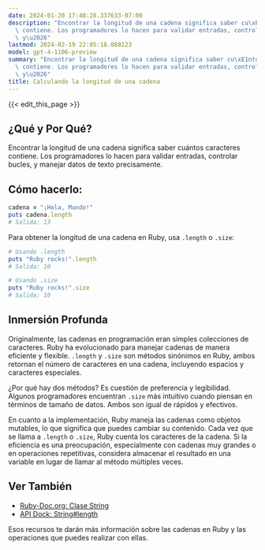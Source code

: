 ```yaml
---
date: 2024-01-20 17:48:28.337633-07:00
description: "Encontrar la longitud de una cadena significa saber cu\xE1ntos caracteres\
  \ contiene. Los programadores lo hacen para validar entradas, controlar bucles,\
  \ y\u2026"
lastmod: 2024-02-19 22:05:18.088123
model: gpt-4-1106-preview
summary: "Encontrar la longitud de una cadena significa saber cu\xE1ntos caracteres\
  \ contiene. Los programadores lo hacen para validar entradas, controlar bucles,\
  \ y\u2026"
title: Calculando la longitud de una cadena
---
```


{{< edit_this_page >}}

## ¿Qué y Por Qué?
Encontrar la longitud de una cadena significa saber cuántos caracteres contiene. Los programadores lo hacen para validar entradas, controlar bucles, y manejar datos de texto precisamente.

## Cómo hacerlo:
```Ruby
cadena = "¡Hola, Mundo!"
puts cadena.length
# Salida: 13
```

Para obtener la longitud de una cadena en Ruby, usa `.length` o `.size`:

```Ruby
# Usando .length
puts "Ruby rocks!".length
# Salida: 10

# Usando .size
puts "Ruby rocks!".size
# Salida: 10
```

## Inmersión Profunda
Originalmente, las cadenas en programación eran simples colecciones de caracteres. Ruby ha evolucionado para manejar cadenas de manera eficiente y flexible. `.length` y `.size` son métodos sinónimos en Ruby, ambos retornan el número de caracteres en una cadena, incluyendo espacios y caracteres especiales.

¿Por qué hay dos métodos? Es cuestión de preferencia y legibilidad. Algunos programadores encuentran `.size` más intuitivo cuando piensan en términos de tamaño de datos. Ambos son igual de rápidos y efectivos.

En cuanto a la implementación, Ruby maneja las cadenas como objetos mutables, lo que significa que puedes cambiar su contenido. Cada vez que se llama a `.length` o `.size`, Ruby cuenta los caracteres de la cadena. Si la eficiencia es una preocupación, especialmente con cadenas muy grandes o en operaciones repetitivas, considera almacenar el resultado en una variable en lugar de llamar al método múltiples veces.

## Ver También
- [Ruby-Doc.org: Clase String](https://ruby-doc.org/core-2.7.0/String.html)
- [API Dock: String#length](https://apidock.com/ruby/String/length)

Esos recursos te darán más información sobre las cadenas en Ruby y las operaciones que puedes realizar con ellas.
